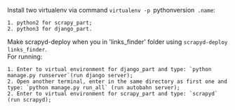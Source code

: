 Install two virtualenv via command `virtualenv -p `pythonversion` .name`:
```
1. python2 for scrapy_part;
2. python3 for django_part.
```
Make scrapyd-deploy when you in 'links_finder' folder using `scrapyd-deploy links_finder`.
<br>
For running:
```
1. Enter to virtual environment for django_part and type: `python manage.py runserver`(run django server);
2. Open another terminal, enter in the same directory as first one and type: `python manage.py run_all` (run autobahn server);
2. Enter to virtual environment for scrapy_part and type: `scrapyd` (run scrapyd);
```